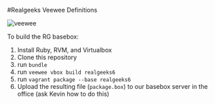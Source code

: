 #Realgeeks Veewee Definitions

![veewee](http://t3.gstatic.com/images?q=tbn:ANd9GcTfU9W0aI1zGP_LAhCyLMknhgpfkPOFoKc2ia1VUJzWOtsx0-erTw_Jt9BkNg)

To build the RG basebox:

1. Install Ruby, RVM, and Virtualbox
2. Clone this repository
3. run `bundle`
4. run `veewee vbox build realgeeks6`
5. run `vagrant package --base realgeeks6`
6. Upload the resulting file (`package.box`) to our basebox server in the office (ask Kevin how to do this)

